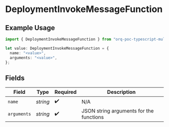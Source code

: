 # DeploymentInvokeMessageFunction

## Example Usage

```typescript
import { DeploymentInvokeMessageFunction } from "orq-poc-typescript-multi-env-version/models/operations";

let value: DeploymentInvokeMessageFunction = {
  name: "<value>",
  arguments: "<value>",
};
```

## Fields

| Field                                   | Type                                    | Required                                | Description                             |
| --------------------------------------- | --------------------------------------- | --------------------------------------- | --------------------------------------- |
| `name`                                  | *string*                                | :heavy_check_mark:                      | N/A                                     |
| `arguments`                             | *string*                                | :heavy_check_mark:                      | JSON string arguments for the functions |